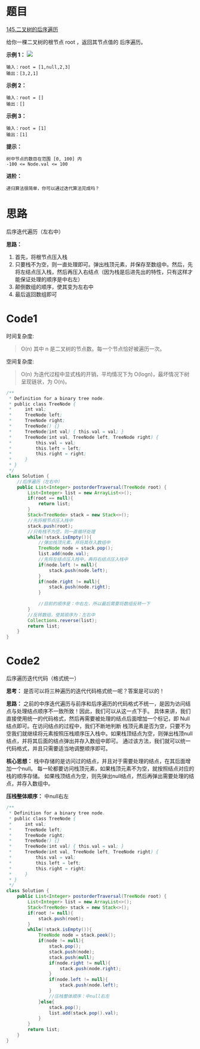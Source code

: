 # 题目
[145.二叉树的后序遍历](https://leetcode.cn/problems/binary-tree-postorder-traversal/)

给你一棵二叉树的根节点 root ，返回其节点值的 后序遍历。


**示例 1：**
![](https://assets.leetcode.com/uploads/2020/08/28/pre1.jpg)
``` 
输入：root = [1,null,2,3]
输出：[3,2,1]
```

**示例 2：**
``` 
输入：root = []
输出：[]
```

**示例 3：**
``` 
输入：root = [1]
输出：[1]
```

**提示：**
``` 
树中节点的数目在范围 [0, 100] 内
-100 <= Node.val <= 100
```

**进阶：**
``` 
递归算法很简单，你可以通过迭代算法完成吗？
```

# 思路
后序迭代遍历（左右中）

**思路：**
1. 首先，将根节点压入栈
2. 只要栈不为空，则一直处理即可。弹出栈顶元素，并保存至数组中。然后，先将左结点压入栈，然后再压入右结点（因为栈是后进先出的特性，只有这样才能保证处理的顺序是中右左）
3. 颠倒数组的顺序，使其变为左右中
4. 最后返回数组即可

# Code1

时间复杂度:
>O(n)  其中 n 是二叉树的节点数。每一个节点恰好被遍历一次。

空间复杂度:
> O(n)  为迭代过程中显式栈的开销，平均情况下为 O(logn)，最坏情况下树呈现链状，为 O(n)。

```java
/**
 * Definition for a binary tree node.
 * public class TreeNode {
 *     int val;
 *     TreeNode left;
 *     TreeNode right;
 *     TreeNode() {}
 *     TreeNode(int val) { this.val = val; }
 *     TreeNode(int val, TreeNode left, TreeNode right) {
 *         this.val = val;
 *         this.left = left;
 *         this.right = right;
 *     }
 * }
 */
class Solution {
    //后序遍历（左右中）
    public List<Integer> postorderTraversal(TreeNode root) {
        List<Integer> list = new ArrayList<>();
        if(root == null){
            return list;
        }
        Stack<TreeNode> stack = new Stack<>();
        //先将根节点压入栈中
        stack.push(root);
        //只有栈不为空，则一直循环处理
        while(!stack.isEmpty()){
            //弹出栈顶元素，并将其存入数组中
            TreeNode node = stack.pop();
            list.add(node.val);
            //先将左结点压入栈中，再将右结点压入栈中
            if(node.left != null){
                stack.push(node.left);
            }
            if(node.right != null){
                stack.push(node.right);
            }
            
            //目前的顺序是：中右左，所以最后需要将数组反转一下
        }
        //反转数组，使其顺序为：左右中
        Collections.reverse(list);
        return list;
    }
}
```

# Code2
后序遍历迭代代码（格式统一）

**思考：** 是否可以将三种遍历的迭代代码格式统一呢？答案是可以的！

**思路：** 之前的中序迭代遍历与前序和后序遍历的代码格式不统一，是因为访问结点与处理结点顺序不一致所致！因此，我们可以从这一点下手。
具体来讲，我们直接使用统一的代码格式，然后再需要被处理的结点后面增加一个标记，即 Null 结点即可。在访问结点的过程中，我们不断地判断
栈顶元素是否为空，只要不为空我们就继续将元素按照压栈顺序压入栈中。如果栈顶结点为空，则弹出栈顶null结点，并将其后面的结点弹出并存入数组中即可。
通过该方法，我们就可以统一代码格式，并且只需要适当地调整顺序即可。

**核心思想：** 栈中存储的是访问过的结点，并且对于需要处理的结点，在其后面增加一个null。
每一轮都要访问栈顶元素，如果栈顶元素不为空，就按照结点对应的栈的顺序存储。
如果栈顶结点为空，则先弹出null结点，然后再弹出需要处理的结点，并存入数组中。

**压栈整体顺序：** 中null右左

```java
/**
 * Definition for a binary tree node.
 * public class TreeNode {
 *     int val;
 *     TreeNode left;
 *     TreeNode right;
 *     TreeNode() {}
 *     TreeNode(int val) { this.val = val; }
 *     TreeNode(int val, TreeNode left, TreeNode right) {
 *         this.val = val;
 *         this.left = left;
 *         this.right = right;
 *     }
 * }
 */
class Solution {
    public List<Integer> postorderTraversal(TreeNode root) {
        List<Integer> list = new ArrayList<>();
        Stack<TreeNode> stack = new Stack<>();
        if(root != null){
            stack.push(root);
        }
        while(!stack.isEmpty()){
            TreeNode node = stack.peek();
            if(node != null){
                stack.pop();
                stack.push(node);
                stack.push(null);
                if(node.right != null){
                    stack.push(node.right);
                }
                if(node.left != null){
                    stack.push(node.left);
                }
                //压栈整体顺序：中null右左
            }else{
                stack.pop();
                list.add(stack.pop().val);
            }
        }
        return list;
    }
}
```